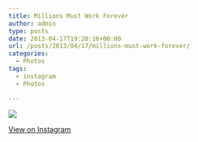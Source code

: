 ```yaml
---
title: Millions Must Work Forever
author: admin
type: posts
date: 2013-04-17T19:20:16+00:00
url: /posts/2013/04/17/millions-must-work-forever/
categories:
  - Photos
tags:
  - instagram
  - Photos

---
```

![][1]

<p class="view-instagram">
  <a href="http://instagram.com/p/YN6TABqliH/">View on Instagram</a>
</p>

 [1]: http://lobban.org/wordpress//HLIC/752c8ed616394a7b1fb78c2875ed232d.jpg
